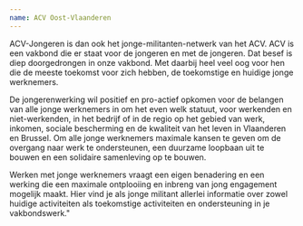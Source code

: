 ```yaml
---
name: ACV Oost-Vlaanderen
---
```


ACV-Jongeren is dan ook het jonge-militanten-netwerk van het ACV. ACV is een vakbond die er staat voor de jongeren en met de jongeren. Dat besef is diep doorgedrongen in onze vakbond. Met daarbij heel veel oog voor hen die de meeste toekomst voor zich hebben, de toekomstige en huidige jonge werknemers.

De jongerenwerking wil positief en pro-actief opkomen voor de belangen van alle jonge werknemers in om het even welk statuut, voor werkenden en niet-werkenden, in het bedrijf of in de regio op het gebied van werk, inkomen, sociale bescherming en de kwaliteit van het leven in Vlaanderen en Brussel. Om alle jonge werknemers maximale kansen te geven om de overgang naar werk te ondersteunen, een duurzame loopbaan uit te bouwen en een solidaire samenleving op te bouwen.

Werken met jonge werknemers vraagt een eigen benadering en een werking die een maximale ontplooiing en inbreng van jong engagement mogelijk maakt. Hier vind je als jonge militant allerlei informatie over zowel huidige activiteiten als toekomstige activiteiten en ondersteuning in je vakbondswerk."

